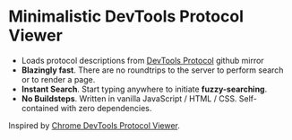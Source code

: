 # Minimalistic DevTools Protocol Viewer

* Loads protocol descriptions from [DevTools Protocol](https://github.com/ChromeDevTools/devtools-protocol) github mirror
* **Blazingly fast**. There are no roundtrips to the server to perform search or to render a page.
* **Instant Search**. Start typing anywhere to initiate **fuzzy-searching**.
* **No Buildsteps**. Written in vanilla JavaScript / HTML / CSS. Self-contained with zero dependencies.

Inspired by [Chrome DevTools Protocol Viewer](https://chromedevtools.github.io/devtools-protocol/).
